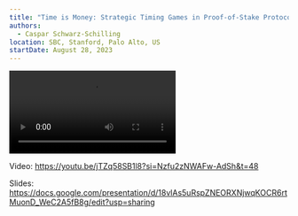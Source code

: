 ```yaml
---
title: "Time is Money: Strategic Timing Games in Proof-of-Stake Protocols (SBC)"
authors:
  - Caspar Schwarz-Schilling
location: SBC, Stanford, Palo Alto, US
startDate: August 28, 2023
---
```


<video src="https://youtu.be/jTZq58SB1l8?si=Nzfu2zNWAFw-AdSh&t=48"></video>

Video: <https://youtu.be/jTZq58SB1l8?si=Nzfu2zNWAFw-AdSh&t=48>

Slides: <https://docs.google.com/presentation/d/18vlAs5uRspZNEORXNjwqKOCR6rtMuonD_WeC2A5fB8g/edit?usp=sharing>
